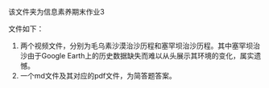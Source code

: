  该文件夹为信息素养期末作业3

 文件如下：
 1. 两个视频文件，分别为毛乌素沙漠治沙历程和塞罕坝治沙历程。其中塞罕坝治沙由于Google Earth上的历史数据缺失而难以从头展示其环境的变化，属实遗憾。
 2. 一个md文件及其对应的pdf文件，为简答题答案。